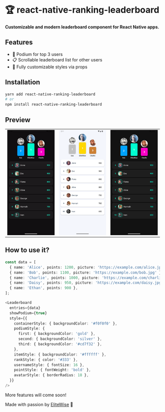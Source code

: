 # 🏆 react-native-ranking-leaderboard

**Customizable and modern leaderboard component for React Native apps.**

## Features

- 🥇 Podium for top 3 users
- 📋 Scrollable leaderboard list for other users
- 🎨 Fully customizable styles via props


## Installation

```bash
yarn add react-native-ranking-leaderboard
# or
npm install react-native-ranking-leaderboard
```

## Preview

<table>
  <tr>
    <td>
      <img src="./src/assets/leaderboard.gif" alt="Demo" width="300" />
    </td>
    <td>
      <img src="./src/assets/default-style.png" alt="default" width="300" />
    </td>
    <td>
      <img src="./src/assets/dark-style.png" alt="dark" width="300" />
    </td>
  </tr>
</table>

## How to use it?

```ts
const data = [
  { name: 'Alice', points: 1200, picture: 'https://example.com/alice.jpg' },
  { name: 'Bob', points: 1100, picture: 'https://example.com/bob.jpg' },
  { name: 'Charlie', points: 1000, picture: 'https://example.com/charlie.jpg' },
  { name: 'Daisy', points: 950, picture: 'https://example.com/daisy.jpg' },
  { name: 'Ethan', points: 900 },
];
```

```ts
<Leaderboard
  entries={data}
  showPodium={true}
  style={{
    containerStyle: { backgroundColor: '#f0f0f0' },
    podiumStyle: {
      first: { backgroundColor: 'gold' },
      second: { backgroundColor: 'silver' },
      third: { backgroundColor: '#cd7f32' },
    },
    itemStyle: { backgroundColor: '#ffffff' },
    rankStyle: { color: '#333' },
    usernameStyle: { fontSize: 16 },
    pointStyle: { fontWeight: 'bold' },
    avatarStyle: { borderRadius: 18 },
  }}
/>
```

More features will come soon!

Made with passion by [EliteWise](https://github.com/EliteWise) 🧡
